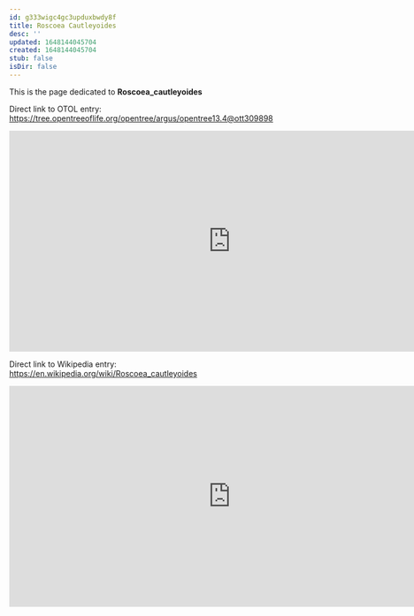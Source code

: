 ```yaml
---
id: g333wigc4gc3upduxbwdy8f
title: Roscoea Cautleyoides
desc: ''
updated: 1648144045704
created: 1648144045704
stub: false
isDir: false
---
```

This is the page dedicated to **Roscoea_cautleyoides**


Direct link to OTOL entry: https://tree.opentreeoflife.org/opentree/argus/opentree13.4@ott309898



<html>
    <body>
    <iframe src="https://tree.opentreeoflife.org/opentree/argus/opentree13.4@ott309898"
    width="800" height="400" frameborder="0" allowfullscreen> </iframe>
    </body>
</html>
    


Direct link to Wikipedia entry: https://en.wikipedia.org/wiki/Roscoea_cautleyoides



<html>
    <body>
    <iframe src="https://en.wikipedia.org/wiki/Roscoea_cautleyoides"
    width="800" height="400" frameborder="0" allowfullscreen> </iframe>
    </body>
</html>
    
